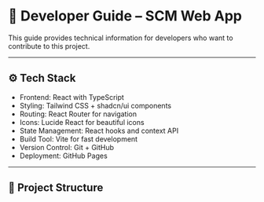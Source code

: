 # 📗 Developer Guide – SCM Web App

This guide provides technical information for developers who want to contribute to this project.

---

## ⚙️ Tech Stack

- Frontend: React with TypeScript
- Styling: Tailwind CSS + shadcn/ui components
- Routing: React Router for navigation
- Icons: Lucide React for beautiful icons
- State Management: React hooks and context API
- Build Tool: Vite for fast development
- Version Control: Git + GitHub
- Deployment: GitHub Pages

---

## 🧱 Project Structure

